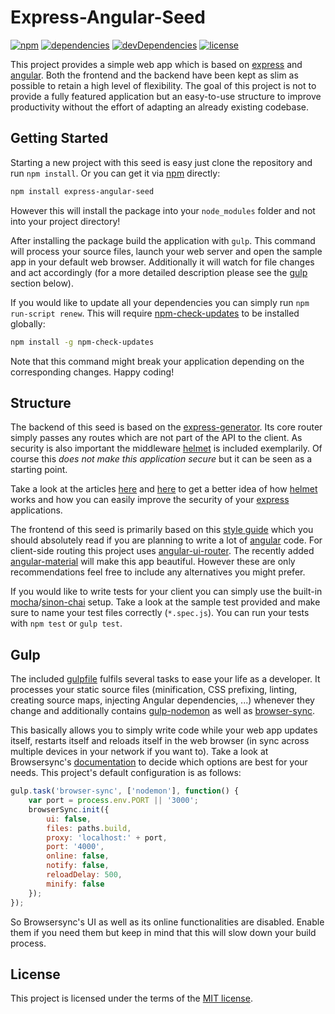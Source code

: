 # Express-Angular-Seed
[![npm](https://img.shields.io/npm/v/express-angular-seed.svg)](https://www.npmjs.com/package/express-angular-seed)
[![dependencies](https://img.shields.io/david/jbuerkel/express-angular-seed.svg)](https://david-dm.org/jbuerkel/express-angular-seed#info=dependencies&view=table)
[![devDependencies](https://img.shields.io/david/dev/jbuerkel/express-angular-seed.svg)](https://david-dm.org/jbuerkel/express-angular-seed#info=devDependencies&view=table)
[![license](https://img.shields.io/badge/license-MIT-blue.svg)](https://opensource.org/licenses/MIT)

This project provides a simple web app which is based on [express](https://www.npmjs.com/package/express) and [angular](https://www.npmjs.com/package/angular). Both the frontend and the backend have been kept as slim as possible to retain a high level of flexibility. The goal of this project is not to provide a fully featured application but an easy-to-use structure to improve productivity without the effort of adapting an already existing codebase.

## Getting Started

Starting a new project with this seed is easy just clone the repository and run `npm install`. Or you can get it via [npm](https://www.npmjs.com/) directly:

```sh
npm install express-angular-seed
```

However this will install the package into your `node_modules` folder and not into your project directory!

After installing the package build the application with `gulp`. This command will process your source files, launch your web server and open the sample app in your default web browser. Additionally it will watch for file changes and act accordingly (for a more detailed description please see the [gulp](https://github.com/jbuerkel/express-angular-seed#gulp) section below).

If you would like to update all your dependencies you can simply run `npm run-script renew`. This will require [npm-check-updates](https://www.npmjs.com/package/npm-check-updates) to be installed globally:

```sh
npm install -g npm-check-updates
```

Note that this command might break your application depending on the corresponding changes. Happy coding!

## Structure

The backend of this seed is based on the [express-generator](https://www.npmjs.com/package/express-generator). Its core router simply passes any routes which are not part of the API to the client. As security is also important the middleware [helmet](https://www.npmjs.com/package/helmet) is included exemplarily. Of course this *does not make this application secure* but it can be seen as a starting point.

Take a look at the articles [here](http://scottksmith.com/blog/2014/09/21/protect-your-node-apps-noggin-with-helmet/) and [here](http://scottksmith.com/blog/2014/09/04/simple-steps-to-secure-your-express-node-application/) to get a better idea of how [helmet](https://www.npmjs.com/package/helmet) works and how you can easily improve the security of your [express](https://www.npmjs.com/package/express) applications.

The frontend of this seed is primarily based on this [style guide](https://github.com/johnpapa/angular-styleguide) which you should absolutely read if you are planning to write a lot of [angular](https://www.npmjs.com/package/angular) code. For client-side routing this project uses [angular-ui-router](https://www.npmjs.com/package/angular-ui-router). The recently added [angular-material](https://www.npmjs.com/package/angular-material) will make this app beautiful. However these are only recommendations feel free to include any alternatives you might prefer.

If you would like to write tests for your client you can simply use the built-in [mocha](https://www.npmjs.com/package/mocha)/[sinon-chai](https://www.npmjs.com/package/sinon-chai) setup. Take a look at the sample test provided and make sure to name your test files correctly (`*.spec.js`). You can run your tests with `npm test` or `gulp test`.

## Gulp

The included [gulpfile](https://github.com/jbuerkel/express-angular-seed/blob/master/gulpfile.js) fulfils several tasks to ease your life as a developer. It processes your static source files (minification, CSS prefixing, linting, creating source maps, injecting Angular dependencies, ...) whenever they change and additionally contains [gulp-nodemon](https://www.npmjs.com/package/gulp-nodemon) as well as [browser-sync](https://www.npmjs.com/package/browser-sync).

This basically allows you to simply write code while your web app updates itself, restarts itself and reloads itself in the web browser (in sync across multiple devices in your network if you want to). Take a look at Browsersync's [documentation](https://browsersync.io/docs/options/) to decide which options are best for your needs. This project's default configuration is as follows:

```js
gulp.task('browser-sync', ['nodemon'], function() {
    var port = process.env.PORT || '3000';
    browserSync.init({
        ui: false,
        files: paths.build,
        proxy: 'localhost:' + port,
        port: '4000',
        online: false,
        notify: false,
        reloadDelay: 500,
        minify: false
    });
});
```

So Browsersync's UI as well as its online functionalities are disabled. Enable them if you need them but keep in mind that this will slow down your build process.

## License

This project is licensed under the terms of the [MIT license](https://github.com/jbuerkel/express-angular-seed/blob/master/LICENSE).
